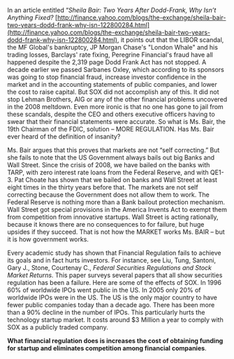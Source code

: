 
In an article entitled “_Sheila Bair: Two Years After Dodd-Frank, Why Isn’t Anything Fixed?_ [http://finance.yahoo.com/blogs/the-exchange/sheila-bair-two-years-dodd-frank-why-isn-122800284.html](http://finance.yahoo.com/blogs/the-exchange/sheila-bair-two-years-dodd-frank-why-isn-122800284.html), it points out that the LIBOR scandal, the MF Global's bankruptcy, JP Morgan Chase's "London Whale" and his trading losses, Barclays' rate fixing, Peregrine Financial's fraud have all happened despite the 2,319 page Dodd Frank Act has not stopped. A decade earlier we passed Sarbanes Oxley, which according to its sponsors was going to stop financial fraud, increase investor confidence in the market and in the accounting statements of public companies, and lower the cost to raise capital. But SOX did not accomplish any of this. It did not stop Lehman Brothers, AIG or any of the other financial problems uncovered in the 2008 meltdown. Even more ironic is that no one has gone to jail from these scandals, despite the CEO and others executive officers having to swear that their financial statements were accurate. So what is Ms. Bair, the 19th Chairman of the FDIC, solution – MORE REGULATION. Has Ms. Bair ever heard of the definition of insanity?

Ms. Bair argues that this proves that markets are not “self correcting.” But she fails to note that the US Government always bails out big Banks and Wall Street. Since the crisis of 2008, we have bailed on the banks with TARP, with zero interest rate loans from the Federal Reserve, and with QE1-3. Pat Choate has shown that we bailed on banks and Wall Street at least eight times in the thirty years before that. The markets are not self correcting because the Government does not allow them to work. The Federal Reserve is nothing more than a Bank bailout protection mechanism. Wall Street got special provisions in the America Invents Act to exempt them from competition from innovative startups. Wall Street is acting rationally, because it knows there are no consequences to for failure, but huge upsides if they succeed. That is not how the MARKET works Ms. BAIR – but it is how government works.

Every academic study has shown that Financial Regulation fails to achieve its goals and in fact hurts investors. For instance, see Liu, Tung, Santoni, Gary J., Stone, Courtenay C., _Federal Securities Regulations and Stock Market Returns_. This paper surveys several papers that all show securities regulation has been a failure. Here are some of the effects of SOX. In 1996 60% of worldwide IPOs went public in the US. In 2005 only 20% of worldwide IPOs were in the US. The US is the only major country to have fewer public companies today than a decade ago. There has been more than a 90% decline in the number of IPOs. This particularly hurts the technology startup market. It costs around $3 Million a year to comply with SOX as a publicly traded company.

**What financial regulation does is increases the cost of obtaining funding for startup and eliminates competition among financial companies**.